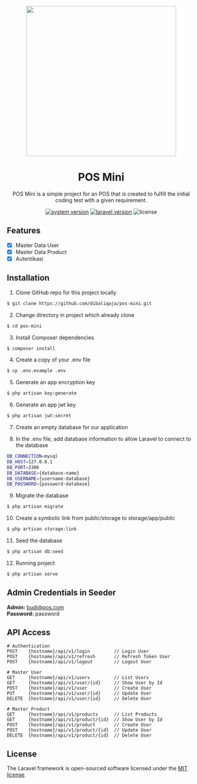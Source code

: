 <p align="center"><a href="https://laravel.com" target="_blank"><img src="https://raw.githubusercontent.com/laravel/art/master/logo-lockup/5%20SVG/2%20CMYK/1%20Full%20Color/laravel-logolockup-cmyk-red.svg" width="400"></a><h1 align="center">POS Mini</h1></p>

<p align="center">POS Mini is a simple project for an POS that is created to fulfill the initial coding test with a given requirement.</p>
<p align="center"><a href="https://github.com/dibaliqaja/pos-mini/releases" target="_blank"><img src="https://img.shields.io/badge/version-v0.0.1-red?style=for-the-badge&logo=none" alt="system version" /></a>&nbsp;<a href="https://github.com/dibaliqaja/pos-mini" target="_blank"><img src="https://img.shields.io/badge/Laravel-%5E8.54-fb503b?style=for-the-badge&logo=laravel" alt="laravel version" /></a>&nbsp;<img src="https://img.shields.io/badge/license-MIT-red?style=for-the-badge&logo=none" alt="license" /></p>

## Features
* [x] Master Data User
* [x] Master Data Product
* [x] Autentikasi

## Installation
1. Clone GitHub repo for this project locally
```bash
$ git clone https://github.com/dibaliqaja/pos-mini.git
```
2. Change directory in project which already clone
```bash
$ cd pos-mini
```
3. Install Composer dependencies
```bash
$ composer install
```
4. Create a copy of your .env file
```bash
$ cp .env.example .env
```
5. Generate an app encryption key
```bash
$ php artisan key:generate
```
6. Generate an app jwt key
```bash
$ php artisan jwt:secret
```
7. Create an empty database for our application

8. In the .env file, add database information to allow Laravel to connect to the database
```bash
DB_CONNECTION=mysql
DB_HOST=127.0.0.1
DB_PORT=3306
DB_DATABASE={database-name}
DB_USERNAME={username-database}
DB_PASSWORD={password-database}
```
9. Migrate the database
```bash
$ php artisan migrate
```
10. Create a symbolic link from public/storage to storage/app/public 
```bash
$ php artisan storage:link
```
11. Seed the database
```bash
$ php artisan db:seed
```
12. Running project
```bash
$ php artisan serve
```

## Admin Credentials in Seeder

**Admin:** budi@pos.com  
**Password:** password

## API Access
```
# Authentication
POST    {hostname}/api/v1/login         // Login User
POST    {hostname}/api/v1/refresh       // Refresh Token User
POST    {hostname}/api/v1/logout        // Logout User

# Master User
GET     {hostname}/api/v1/users         // List Users
GET     {hostname}/api/v1/user/{id}     // Show User by Id
POST    {hostname}/api/v1/user          // Create User
PUT     {hostname}/api/v1/user/{id}     // Update User
DELETE  {hostname}/api/v1/user/{id}     // Delete User

# Master Product
GET     {hostname}/api/v1/products      // List Products
GET     {hostname}/api/v1/product/{id}  // Show User by Id
POST    {hostname}/api/v1/product       // Create User
POST    {hostname}/api/v1/product/{id}  // Update User
DELETE  {hostname}/api/v1/product/{id}  // Delete User
```

## License

The Laravel framework is open-sourced software licensed under the [MIT license](https://opensource.org/licenses/MIT).
